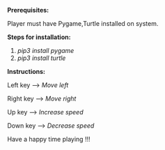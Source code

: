 **Prerequisites:**

Player must have Pygame,Turtle installed on system.

**Steps for installation:**
1. _pip3 install pygame_
2. _pip3 install turtle_

**Instructions:**

Left key --> _Move left_

Right key --> _Move right_

Up key  --> _Increase speed_

Down key --> _Decrease speed_

Have a happy time playing !!!
